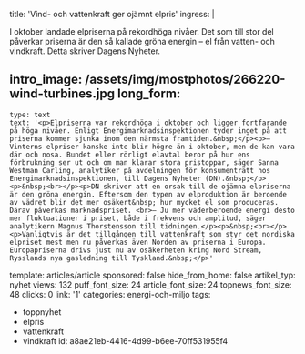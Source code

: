 title: 'Vind- och vattenkraft ger ojämnt elpris'
ingress: |
  <p>I oktober landade elpriserna på rekordhöga nivåer. Det som till stor del påverkar priserna är den så kallade gröna energin – el från vatten- och vindkraft. Detta skriver Dagens Nyheter.
  </p>
  
intro_image: /assets/img/mostphotos/266220-wind-turbines.jpg
long_form:
  -
    type: text
    text: '<p>Elpriserna var rekordhöga i oktober och ligger fortfarande på höga nivåer. Enligt Energimarknadsinspektionen tyder inget på att priserna kommer sjunka inom den närmsta framtiden.&nbsp;</p><p>– Vinterns elpriser kanske inte blir högre än i oktober, men de kan vara där och nosa. Bundet eller rörligt elavtal beror på hur ens förbrukning ser ut och om man klarar stora pristoppar, säger Sanna Westman Carling, analytiker på avdelningen för konsumenträtt hos Energimarknadsinspektionen, till Dagens Nyheter (DN).&nbsp;</p><p>&nbsp;<br></p><p>DN skriver att en orsak till de ojämna elpriserna är den gröna energin. Eftersom den typen av elproduktion är beroende av vädret blir det mer osäkert&nbsp; hur mycket el som produceras. Därav påverkas marknadspriset. <br>– Ju mer väderberoende energi desto mer fluktuationer i priset, både i frekvens och amplitud, säger analytikern Magnus Thorstensson till tidningen.</p><p>&nbsp;<br></p><p>Vanligtvis är det tillgången till vattenkraft som styr det nordiska elpriset mest men nu påverkas även Norden av priserna i Europa. Europapriserna drivs just nu av osäkerheten kring Nord Stream, Rysslands nya gasledning till Tyskland.&nbsp;</p>'
template: articles/article
sponsored: false
hide_from_home: false
artikel_typ: nyhet
views: 132
puff_font_size: 24
article_font_size: 24
topnews_font_size: 48
clicks: 0
link: '1'
categories: energi-och-miljo
tags:
  - toppnyhet
  - elpris
  - vattenkraft
  - vindkraft
id: a8ae21eb-4416-4d99-b6ee-70ff531955f4
